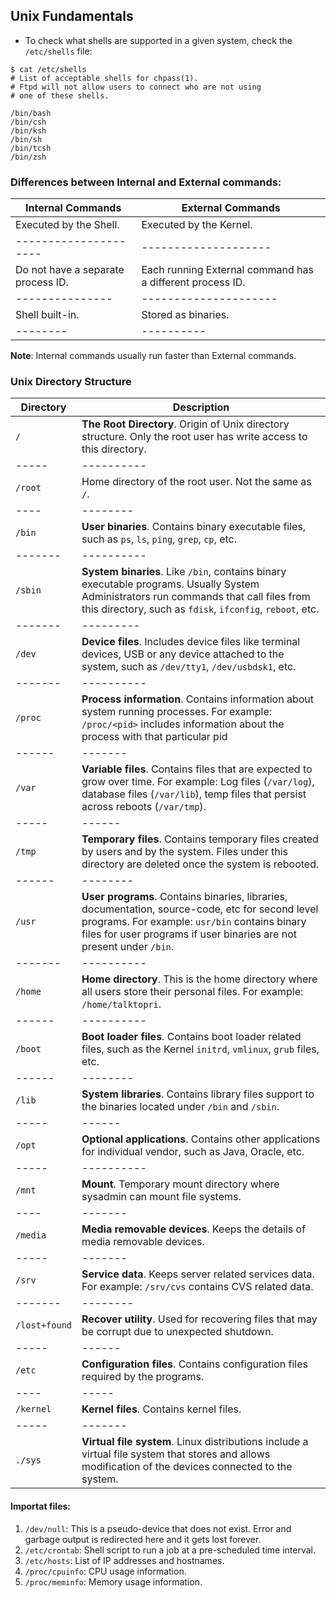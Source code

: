 ## Unix Fundamentals

- To check what shells are supported in a given system, check the `/etc/shells` file:

```
$ cat /etc/shells
# List of acceptable shells for chpass(1).
# Ftpd will not allow users to connect who are not using
# one of these shells.

/bin/bash
/bin/csh
/bin/ksh
/bin/sh
/bin/tcsh
/bin/zsh
```

### Differences between Internal and External commands:

Internal Commands | External Commands
----------------- | -----------------
Executed by the Shell. | Executed by the Kernel.
--------------------- | --------------------
Do not have a separate process ID. | Each running External command has a different process ID.
--------------- | ---------------------
Shell built-in. | Stored as binaries.
-------- | ----------

**Note**: Internal commands usually run faster than External commands.

### Unix Directory Structure

Directory | Description
------ | -------
`/` | **The Root Directory**. Origin of Unix directory structure. Only the root user has write access to this directory.
----- | ----------
`/root` | Home directory of the root user. Not the same as `/`.
---- | --------
`/bin` | **User binaries**. Contains binary executable files, such as `ps`, `ls`, `ping`, `grep`, `cp`, etc.
------- | ----------
`/sbin` | **System binaries**. Like `/bin`, contains binary executable programs. Usually System Administrators run commands that call files from this directory, such as `fdisk`, `ifconfig`, `reboot`, etc.
------- | ---------
`/dev` | **Device files**. Includes device files like terminal devices, USB or any device attached to the system, such as `/dev/tty1`, `/dev/usbdsk1`, etc.
------- | ----------
`/proc` | **Process information**. Contains information about system running processes. For example: `/proc/<pid>` includes information about the process with that particular pid
------ | -------
`/var` | **Variable files**. Contains files that are expected to grow over time. For example: Log files (`/var/log`), database files (`/var/lib`),  temp files that persist across reboots (`/var/tmp`).
----- | ------
`/tmp` | **Temporary files**. Contains temporary files created by users and by the system. Files under this directory are deleted once the system is rebooted.
------ | --------
`/usr` | **User programs**. Contains binaries, libraries, documentation, source-code, etc for second level programs. For example: `usr/bin` contains binary files for user programs if user binaries are not present under `/bin`.
-------  | ----------
`/home` | **Home directory**. This is the home directory where all users store their personal files. For example: `/home/talktopri`.
------ | ----------
`/boot` | **Boot loader files**. Contains boot loader related files, such as the Kernel `initrd`, `vmlinux`, `grub` files, etc.
------ | --------
`/lib` | **System libraries**. Contains library files support to the binaries located under `/bin` and `/sbin`.
----- | ------
`/opt` | **Optional applications**. Contains other applications for individual vendor, such as Java, Oracle, etc.
----- | ----------
`/mnt` | **Mount**. Temporary mount directory where sysadmin can mount file systems.
---- | -------
`/media` | **Media removable devices**. Keeps the details of media removable devices.
----- | -------
`/srv` | **Service data**. Keeps server related services data. For example: `/srv/cvs` contains CVS related data.
------- | --------
`/lost+found` | **Recover utility**. Used for recovering files that may be corrupt due to unexpected shutdown.
----- | ------
`/etc` | **Configuration files**. Contains configuration files required by the programs.
---- | -----
`/kernel` | **Kernel files**. Contains kernel files.
----- | -------
`./sys` | **Virtual file system**. Linux distributions include a virtual file system that stores and allows modification of the devices connected to the system.

#### Importat files:

1. `/dev/null`: This is a pseudo-device that does not exist. Error and garbage output is redirected here and it gets lost forever.
2. `/etc/crontab`: Shell script to run a job at a pre-scheduled time interval.
3. `/etc/hosts`: List of IP addresses and hostnames.
4. `/proc/cpuinfo`: CPU usage information.
5. `/proc/meminfo`: Memory usage information.
